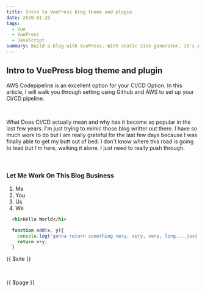 ```yaml
---
title: Intro to VuePress blog theme and plugin
date: 2020-01-25
tags:
  - Vue
  - VuePress
  - JavaScript
summary: Build a blog with VuePress. With static site generator, it's pretty easy to build your own blog. If you're familiar with Vue, VuePress could be a good choice. Even though you've never used vue before, you can still use the out-of-box theme.
---
```



## Intro to VuePress blog theme and plugin

<Meta date="24 JAN 2020" :tags="$page.frontmatter.tags"/>


AWS Codepipeline is an excellent option for your CI/CD Option. In this article, I will walk you through setting using Github and AWS to set up your CI/CD pipeline.  

<br/>

What Does CI/CD actually mean and why has it become so popular in the last few years. I'm just trying to mimic those blog writter out there.  I have so much work to do but I am really grateful for the last few days because I was finally able to get my butt out of bed. I don't know where this road is going to lead but I'm here, walking it alone. I just need to really push through.  

<br/>

<h3 class='post-subheader'>Let Me Work On This Blog Business</h3>

  1. Me
  1. You
  1. Us
  1. We

```html
  <h1>Hello World</h1>
```

```js
  function add(x, y){
    console.log('gonna return something very, very, very, long....just to check out.')
    return x+y;
  }
```
{{ $site }}

<br>

{{ $page }}